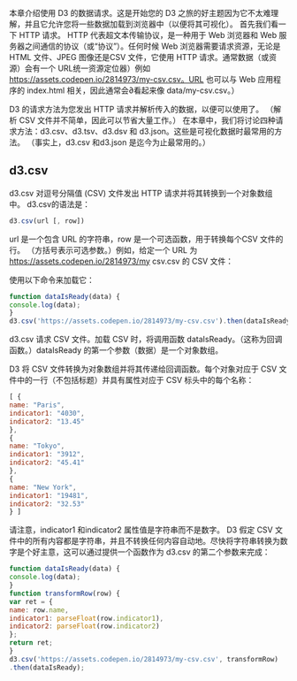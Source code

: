 本章介绍使用 D3 的数据请求。这是开始您的 D3 之旅的好主题因为它不太难理解，并且它允许您将一些数据加载到浏览器中（以便将其可视化）。
首先我们看一下 HTTP 请求。 HTTP 代表超文本传输​​协议，是一种用于 Web 浏览器和 Web 服务器之间通信的协议（或“协议”）。任何时候 Web 浏览器需要请求资源，无论是 HTML 文件、JPEG 图像还是CSV 文件，它使用 HTTP 请求。通常数据（或资源）会有一个 URL统一资源定位器）例如 https://assets.codepen.io/2814973/my-csv.csv。URL 也可以与 Web 应用程序的 index.html 相关，因此通常会∂看起来像 data/my-csv.csv。）

D3 的请求方法为您发出 HTTP 请求并解析传入的数据，以便可以使用了。 （解析 CSV 文件并不简单，因此可以节省大量工作。）
在本章中，我们将讨论四种请求方法：d3.csv、d3.tsv、d3.dsv 和 d3.json。这些是可视化数据时最常用的方法。 （事实上​​，d3.csv 和d3.json 是迄今为止最常用的。）

##  d3.csv

d3.csv 对逗号分隔值 (CSV) 文件发出 HTTP 请求并将其转换到一个对象数组中。 d3.csv的语法是：
```ts
d3.csv(url [, row])
```

url 是一个包含 URL 的字符串，row 是一个可选函数，用于转换每个CSV 文件的行。 （方括号表示可选参数。）例如，给定一个 URL 为 https://assets.codepen.io/2814973/my csv.csv 的 CSV 文件：

使用以下命令来加载它：

```js
function dataIsReady(data) {
console.log(data);
}
d3.csv('https://assets.codepen.io/2814973/my-csv.csv').then(dataIsReady);
```

d3.csv 请求 CSV 文件。加载 CSV 时，将调用函数 dataIsReady。（这称为回调函数。）dataIsReady 的第一个参数（数据）是一个对象数组。

D3 将 CSV 文件转换为对象数组并将其传递给回调函数。每个对象对应于 CSV 文件中的一行（不包括标题）并具有属性对应于 CSV 标头中的每个名称：
```js
[ {
name: "Paris",
indicator1: "4030",
indicator2: "13.45"
},
{
name: "Tokyo",
indicator1: "3912",
indicator2: "45.41"
},
{
name: "New York",
indicator1: "19481",
indicator2: "32.53"
} ]
```

请注意，indicator1 和indicator2 属性值是字符串而不是数字。 D3 假定 CSV 文件中的所有内容都是字符串，并且不转换任何内容自动地。尽快将字符串转换为数字是个好主意，这可以通过提供一个函数作为 d3.csv 的第二个参数来完成：

```js
function dataIsReady(data) {
console.log(data);
}
function transformRow(row) {
var ret = {
name: row.name,
indicator1: parseFloat(row.indicator1),
indicator2: parseFloat(row.indicator2)
};
return ret;
}
d3.csv('https://assets.codepen.io/2814973/my-csv.csv', transformRow)
.then(dataIsReady);
```